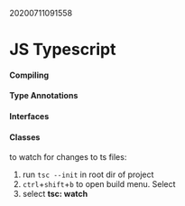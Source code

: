 20200711091558

# JS Typescript

#### Compiling
#### Type Annotations
#### Interfaces
#### Classes

to watch for changes to ts files:
1. run `tsc --init` in root dir of project
2. `ctrl`+`shift`+`b` to open build menu. Select 
3. select **tsc: watch**